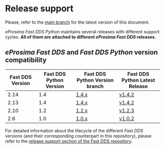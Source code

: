 # Release support


Please, refer to the [main branch](https://github.com/eProsima/Fast-DDS-Python/blob/master/RELEASE_SUPPORT.md) for the latest version of this document.

*eProsima Fast DDS Python* maintains several releases with different support cycles.
**All of them are attached to different *eProsima Fast DDS* releases.**

## *eProsima Fast DDS* and *Fast DDS Python* version compatibility

|Fast DDS Version|Fast DDS Python Version|Fast DDS Python Version branch|Fast DDS Python Latest Release|
|----------------|-----------------------|------------------------------|------------------------------|
|2.14|1.4|[1.4.x](https://github.com/eProsima/Fast-DDS-Python/tree/1.4.x)|[v1.4.2](https://github.com/eProsima/Fast-DDS-Python/releases/tag/v1.4.2)|
|2.13|1.4|[1.4.x](https://github.com/eProsima/Fast-DDS-Python/tree/1.4.x)|[v1.4.2](https://github.com/eProsima/Fast-DDS-Python/releases/tag/v1.4.2)|
|2.10|1.2|[1.2.x](https://github.com/eProsima/Fast-DDS-Python/tree/1.2.x)|[v1.2.3](https://github.com/eProsima/Fast-DDS-Python/releases/tag/v1.2.3)|
|2.6|1.0|[1.0.x](https://github.com/eProsima/Fast-DDS-Python/tree/1.0.x)|[v1.0.2](https://github.com/eProsima/Fast-DDS-Python/releases/tag/v1.0.2)|


For detailed information about the lifecycle of the different *Fast DDS* versions (and their corresponding counterpart in this repository), please refer to the [release support section of the Fast DDS repository](https://github.com/eProsima/Fast-DDS/blob/master/RELEASE_SUPPORT.md).

